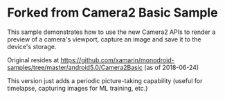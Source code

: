 Forked from Camera2 Basic Sample
================================

This sample demonstrates how to use the new Camera2 APIs to render a preview of a camera's viewport, capture an image and save it to the device's storage.

Original resides at https://github.com/xamarin/monodroid-samples/tree/master/android5.0/Camera2Basic (as of 2018-06-24)

This version just adds a periodic picture-taking capability (useful for timelapse, capturing images for ML training, etc.)

